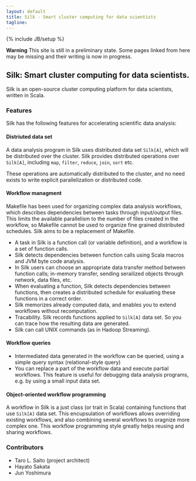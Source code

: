```yaml
---
layout: default
title: Silk - Smart cluster computing for data scientists
tagline: 
---
```

{% include JB/setup %}

<div class="alert alert-info">
<strong>Warning</strong> This site is still in a preliminary state. Some pages linked from here may be missing and their writing is now in progress.
</div>

## Silk: Smart cluster computing for data scientists.

Silk is an open-source cluster computing platform for data scientists, written in Scala.

### Features 

Silk has the following features for accelerating scientific data analysis:

#### Distriuted data set
A data analysis program in Silk uses distributed data set `Silk[A]`, 
which will be distributed over the cluster. Silk provides distributed operations over `Silk[A]`, including
`map`, `filter`, `reduce`, `join`, `sort` etc.

These operations are automatically distributed to the cluster, and no need exists to write 
explicit parallelization or distributed code. 

#### Workflow managment

Makefile has been used for organizing complex data analysis workflows,
which describes dependencies between tasks through input/output files. This limits the available parallelism to the number of files created in the workflow, so Makefile cannot be used to organize fine grained distributed schedules. Silk aims to be a replacement of Makefile.

* A task in Silk is a function call (or variable definition), and a workflow is a set of function calls.
 * Silk detects dependencies between function calls using Scala macros and JVM byte code analysis. 
* In Silk users can choose an appropriate data transfer method between function calls; 
in-memory transfer, sending serailized objects through network, data files, etc.
* When evaluating a function, Silk detects dependencies between functions,
then creates a distributed schedule for evaluating these functions in a correct order.
* Silk memorizes already computed data, and enables you to extend workflows 
without recomputation.
* Tracability. Silk records functions applied to `Silk[A]` data set. So you can trace how the resulting data
 are generated. 
* Silk can call UNIX commands (as in Hadoop Streaming).

#### Workflow queries
 * Intermediated data generated in the workflow can be queried, using a simple query syntax (relational-style query)
 * You can replace a part of the workflow data and execute partial workflows. This feature is useful for debugging data analysis programs, e.g. by using a small input data set.

#### Object-oriented workflow programming

A workflow in Silk is a just class (or trait in Scala) containing functions that use 
`Silk[A]` data set. This encupsulation of workflows allows overriding 
existing workflows, and also combining several workflows to oragnize more complex one.
This workflow programming style greatly helps reusing and sharing workflows.

### Contributors
 * Taro L. Saito (project architect)
 * Hayato Sakata
 * Jun Yoshimura
